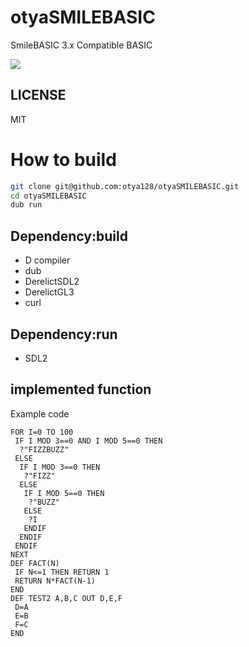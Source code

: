 # otyaSMILEBASIC
SmileBASIC 3.x Compatible BASIC

<img src="https://raw.githubusercontent.com/otya128/otyaSMILEBASIC/master/screenshots/GAME4SHOOTER.png">

## LICENSE
MIT

# How to build
```sh
git clone git@github.com:otya128/otyaSMILEBASIC.git
cd otyaSMILEBASIC
dub run
```

## Dependency:build
+ D compiler
+ dub
+ DerelictSDL2
+ DerelictGL3
+ curl

## Dependency:run
+ SDL2

## implemented function
Example code
```
FOR I=0 TO 100
 IF I MOD 3==0 AND I MOD 5==0 THEN
  ?"FIZZBUZZ"
 ELSE
  IF I MOD 3==0 THEN
   ?"FIZZ"
  ELSE
   IF I MOD 5==0 THEN
    ?"BUZZ"
   ELSE
    ?I
   ENDIF
  ENDIF
 ENDIF
NEXT
DEF FACT(N)
 IF N<=1 THEN RETURN 1
 RETURN N*FACT(N-1)
END
DEF TEST2 A,B,C OUT D,E,F
 D=A
 E=B
 F=C
END
```
